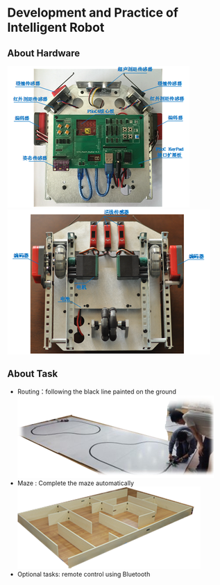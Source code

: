 # Development and Practice of Intelligent Robot

## About Hardware ##
![Hardware_1](/pic/hardware_1.png)
![Hardware_2](/pic/hardware_2.png)

## About Task ##
* Routing：following the black line painted on the ground
![routing](/pic/routing.png)
* Maze : Complete the maze automatically
![maze](/pic/maze.png)
* Optional tasks: remote control using Bluetooth